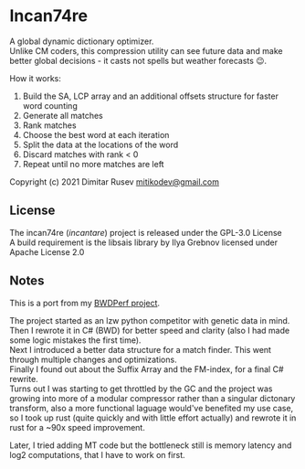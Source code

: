 # Incan74re

A global dynamic dictionary optimizer.  
Unlike CM coders, this compression utility can see future data and make better global decisions - it casts not spells but weather forecasts :wink:.

How it works:

1. Build the SA, LCP array and an additional offsets structure for faster word counting
2. Generate all matches
3. Rank matches
4. Choose the best word at each iteration
5. Split the data at the locations of the word
6. Discard matches with rank < 0
7. Repeat until no more matches are left

Copyright (c) 2021 Dimitar Rusev <mitikodev@gmail.com>

## License

The incan74re (*incantare*) project is released under the GPL-3.0 License  
A build requirement is the libsais library by Ilya Grebnov licensed under Apache License 2.0

## Notes

This is a port from my [BWDPerf project](https://github.com/Mitiko/BWDPerf).

The project started as an lzw python competitor with genetic data in mind.  
Then I rewrote it in C# (BWD) for better speed and clarity (also I had made some logic mistakes the first time).  
Next I introduced a better data structure for a match finder. This went through multiple changes and optimizations.  
Finally I found out about the Suffix Array and the FM-index, for a final C# rewrite.  
Turns out I was starting to get throttled by the GC and the project was growing into more of a modular compressor rather than a singular dictonary transform, also a more functional laguage would've benefited my use case, so I took up rust (quite quickly and with little effort actually) and rewrote it in rust for a ~90x speed improvement.

Later, I tried adding MT code but the bottleneck still is memory latency and log2 computations, that I have to work on first.
